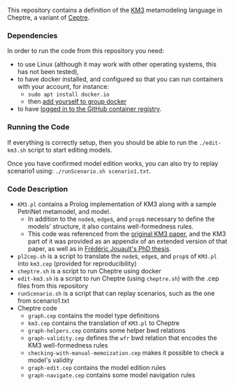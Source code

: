This repository contains a definition of the [KM3](https://link.springer.com/chapter/10.1007/11768869_14) metamodeling language in Cheptre, a variant of [Ceptre](https://github.com/chrisamaphone/interactive-lp).

### Dependencies

In order to run the code from this repository you need:
* to use Linux (although it may work with other operating systems, this has not been tested),
* to have docker installed, and configured so that you can run containers with your account, for instance:
	* `sudo apt install docker.io`
	* then [add yourself to group docker](https://docs.docker.com/engine/install/linux-postinstall/)
* to have [logged in to the GitHub container registry](https://docs.github.com/en/packages/working-with-a-github-packages-registry/working-with-the-container-registry#authenticating-with-a-personal-access-token-classic).

### Running the Code

If everything is correctly setup, then you should be able to run the `./edit-km3.sh` script to start editing models.

Once you have confirmed model edition works, you can also try to replay scenario1 using: `./runScenario.sh scenario1.txt`.

### Code Description

* `KM3.pl` contains a Prolog implementation of KM3 along with a sample PetriNet metamodel, and model.
	* In addition to the `node`s, `edge`s, and `prop`s necessary to define the models' structure, it also contains well-formedness rules.
	* This code was referenced from the [original KM3 paper](https://link.springer.com/chapter/10.1007/11768869_14), and the KM3 part of it was provided as an appendix of an extended version of that paper, as well as in [Frédéric Jouault's PhD thesis](https://www.theses.fr/110218140).
* `pl2cep.sh` is a script to translate the `node`s, `edge`s, and `prop`s of `KM3.pl` into `km3.cep` (provided for reproducibility)
* `cheptre.sh` is a script to run Cheptre using docker
* `edit-km3.sh` is a script to run Cheptre (using `cheptre.sh`) with the .cep files from this repository
* `runScenario.sh` is a script that can replay scenarios, such as the one from scenario1.txt
* Cheptre code
	* `graph.cep` contains the model type definitions
	* `km3.cep` contains the translation of `KM3.pl` to Cheptre
	* `graph-helpers.cep` contains some helper bwd relations
	* `graph-validity.cep` defines the `wfr` bwd relation that encodes the KM3 well-formedness rules
	* `checking-with-manual-memoization.cep` makes it possible to check a model's validity
	* `graph-edit.cep` contains the model edition rules
	* `graph-navigate.cep` contains some model navigation rules

